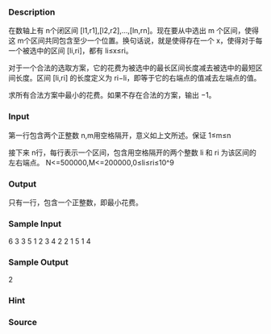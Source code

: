 
### Description
在数轴上有 n个闭区间 [l1,r1],[l2,r2],...,[ln,rn]。现在要从中选出 m 个区间，使得这 m个区间共同包含至少一个位置。换句话说，就是使得存在一个 x，使得对于每一个被选中的区间 [li,ri]，都有 li≤x≤ri。

对于一个合法的选取方案，它的花费为被选中的最长区间长度减去被选中的最短区间长度。区间 [li,ri] 的长度定义为 ri−li，即等于它的右端点的值减去左端点的值。

求所有合法方案中最小的花费。如果不存在合法的方案，输出 −1。
### Input
第一行包含两个正整数 n,m用空格隔开，意义如上文所述。保证 1≤m≤n

接下来 n行，每行表示一个区间，包含用空格隔开的两个整数 li 和 ri 为该区间的左右端点。
N<=500000,M<=200000,0≤li≤ri≤10^9
### Output
只有一行，包含一个正整数，即最小花费。
### Sample Input
6 3
3 5
1 2
3 4
2 2
1 5
1 4
### Sample Output
2
### Hint

### Source
